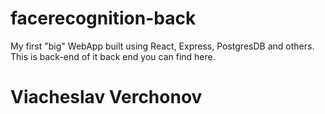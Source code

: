 # facerecognition-back
My first "big" WebApp built using React, Express, PostgresDB and others.
This is back-end of it back end you can find here.

# Viacheslav Verchonov
